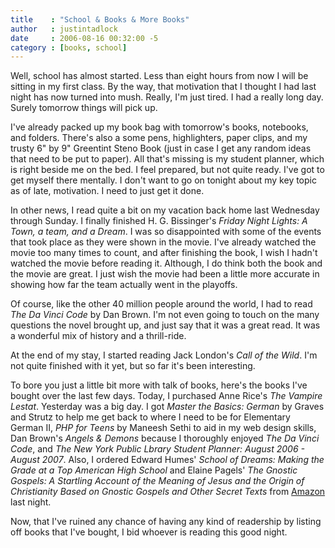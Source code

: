 ```yaml
---
title    : "School & Books & More Books"
author   : justintadlock
date     : 2006-08-16 00:32:00 -5
category : [books, school]
---
```


Well, school has almost started.  Less than eight hours from now I will be sitting in my first class.  By the way, that motivation that I thought I had last night has now turned into mush.  Really, I'm just tired.  I had a really long day.  Surely tomorrow things will pick up.

I've already packed up my book bag with tomorrow's books, notebooks, and folders.  There's also a some pens, highlighters, paper clips, and my trusty 6" by 9" Greentint Steno Book (just in case I get any random ideas that need to be put to paper).  All that's missing is my student planner, which is right beside me on the bed.  I feel prepared, but not quite ready.  I've got to get myself there mentally.  I don't want to go on tonight about my key topic as of late, motivation.  I need to just get it done.

In other news, I read quite a bit on my vacation back home last Wednesday through Sunday.  I finally finished H. G. Bissinger's <i> Friday Night Lights: A Town, a team, and a Dream</i>.  I was so disappointed with some of the events that took place as they were shown in the movie.  I've already watched the movie too many times to count, and after finishing the book, I wish I hadn't watched the movie before reading it.  Although, I do think both the book and the movie are great.  I just wish the movie had been a little more accurate in showing how far the team actually went in the playoffs.

Of course, like the other 40 million people around the world, I had to read <i> The Da Vinci Code</i> by Dan Brown.  I'm not even going to touch on the many questions the novel brought up, and just say that it was a great read.  It was a wonderful mix of history and a thrill-ride.

At the end of my stay, I started reading Jack London's <i> Call of the Wild</i>.  I'm not quite finished with it yet, but so far it's been interesting.

To bore you just a little bit more with talk of books, here's the books I've bought over the last few days.  Today, I purchased Anne Rice's <i> The Vampire Lestat</i>.  Yesterday was a big day.  I got <i> Master the Basics: German</i> by Graves and Strutz to help me get back to where I need to be for Elementary German II, <i> PHP for Teens</i> by Maneesh Sethi to aid in my web design skills, Dan Brown's <i> Angels &amp; Demons</i> because I thoroughly enjoyed <i> The Da Vinci Code</i>, and <i> The New York Public Lbrary Student Planner: August 2006 - August 2007</i>.  Also, I ordered Edward Humes' <i> School of Dreams: Making the Grade at a Top American High School</i> and Elaine Pagels' <i> The Gnostic Gospels: A Startling Account of the Meaning of Jesus and the Origin of Christianity Based on Gnostic Gospels and Other Secret Texts</i> from <a href="http://www.amazon.com" title="Amazon Website" rel="external"> Amazon</a> last night.

Now, that I've ruined any chance of having any kind of readership by listing off books that I've bought, I bid whoever is reading this good night.
